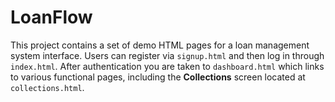# LoanFlow

This project contains a set of demo HTML pages for a loan management
system interface. Users can register via `signup.html` and then log in
through `index.html`. After authentication you are taken to
`dashboard.html` which links to various functional pages, including the
**Collections** screen located at `collections.html`.
